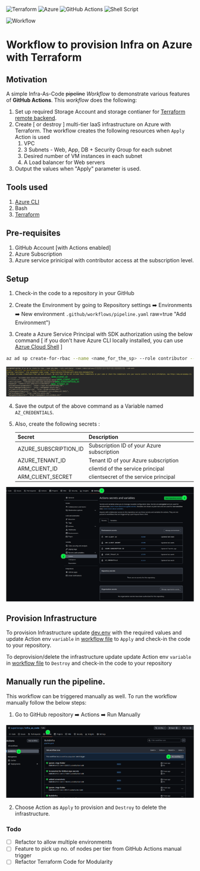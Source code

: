   ![Terraform](https://img.shields.io/badge/terraform-%235835CC.svg?style=for-the-badge&logo=terraform&logoColor=white) ![Azure](https://img.shields.io/badge/azure-%230072C6.svg?style=for-the-badge&logo=microsoftazure&logoColor=white)
 ![GitHub Actions](https://img.shields.io/badge/github%20actions-%232671E5.svg?style=for-the-badge&logo=githubactions&logoColor=white) ![Shell Script](https://img.shields.io/badge/shell_script-%23121011.svg?style=for-the-badge&logo=gnu-bash&logoColor=white)

![Workflow](https://github.com/superiorops/infra_as_code/actions/workflows/pipeline.yaml/badge.svg)

# Workflow to provision Infra on Azure with Terraform


## Motivation

A simple Infra-As-Code ~~pipeline~~ *Workflow* to demonstrate various features of **GitHub Actions**. 
This *workflow* does the following:
1. Set up required Storage Account and storage contianer for [Terraform remote backend](https://learn.microsoft.com/en-us/azure/developer/terraform/store-state-in-azure-storage?tabs=azure-cli).
2. Create [ or destroy ] multi-tier IaaS infrastructure on Azure with Terraform. 
   The workflow creates the following  resources when `Apply` Action is used
    1. VPC
    2. 3 Subnets - Web, App, DB + Security Group for each subnet
    3. Desired number of VM instances in each subnet 
    4. A Load balancer for Web servers
3. Output the values when "Apply" parameter is used.     

## Tools used

1. [Azure CLI](https://learn.microsoft.com/en-us/cli/azure/)
2. Bash 
3. [Terraform](https://www.terraform.io/)

## Pre-requisites

1. GitHub Account [with Actions enabled]
2. Azure Subscription
3. Azure service prinicipal with contributor access at the subscription level.


## Setup
1. Check-in the code to a repository in your GitHub

2. Create the Environment by going to Repository settings :arrow_right:  Environments :arrow_right: New environment
`.github/workflows/pipeline.yaml` raw=true "Add Environment")

3. Create a Azure Service Principal with SDK authorization using the below command
    [ if you don't have Azure CLI locally installed, you can  use [Azrue Cloud Shell](https://learn.microsoft.com/en-us/azure/cloud-shell/overview) ]

```bash
az ad sp create-for-rbac --name <name_for_the_sp> --role contributor --scopes /subscriptions/<subscription_id>  --sdk-auth
```

![Create Service Principal](.imgs/create_az_sp.png?raw=true "Create Service Principal") 

4. Save the output of the above command as a Variable named `AZ_CREDENTIALS`.

5. Also, create the following secrets :
     
    |Secret| Description|
    |------|------------|
    |AZURE_SUBSCRIPTION_ID| Subscription ID of your Azure subscription|
    |AZURE_TENANT_ID|Tenant ID of your Azure subscription|
    |ARM_CLIENT_ID| clientid of the service principal|
    |ARM_CLIENT_SECRET|clientsecret of the service principal|


![github secrets](.imgs/github_repo_secrets.png?raw=true "Create GitHub Secrets")


## Provision Infrastructure

To provision Infrastructure update [dev.env](./dev.env) with the required values and update Action env `variable` in [workflow file](.github/workflows/pipeline.yaml) to `Apply`  and check-in the code to your repository.

To deprovision/delete the infrastructure update update Action env `variable` in [workflow file](.github/workflows/pipeline.yaml) to `Destroy`  and check-in the code to your repository

## Manually run the pipeline. 

This workflow can be triggered manually as well. To run the workflow manually follow the below steps:

1. Go to GitHub repository :arrow_right: Actions :arrow_right: Run Manually

![Manual triger](.imgs/github_manual_trigger.png "Manual Trigger")

2. Choose Action as `Apply` to provision and `Destroy` to delete the infrastructure.


### Todo

- [ ] Refactor to allow multiple environments
- [ ] Feature to pick up no. of nodes per tier from GitHub Actions manual trigger
- [ ] Refactor Terraform Code for Modularity 